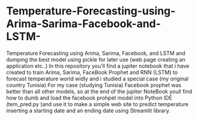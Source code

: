 # Temperature-Forecasting-using-Arima-Sarima-Facebook-and-LSTM-
Temperature Forecasting using Arima, Sarima, Facebook, and LSTM and dumping the best model using pickle for later use (web page creating an application etc..)
In this repository you'll find a jupiter notebook that i have created to train Arima, Sarima, FaceBook Prophet and RNN (LSTM) to forecast temperature world widly and i studied a special case (my original country Tunisia)
For my case (studying Tunisia) Facebook prophet was better than all other models, so at the end of the jupiter NoteBook youll find how to dumb and load the facebook prohpet model into Python IDE (tem_pred.py )and use it to make a simple web site to predict temperature inserting a starting date and an ending date using Streamlit library. 
